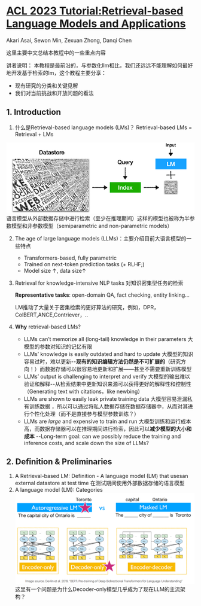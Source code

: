 # [ACL 2023 Tutorial:Retrieval-based Language Models and Applications](https://acl2023-retrieval-lm.github.io/)

Akari Asai, Sewon Min, Zexuan Zhong, Danqi Chen

这里主要中文总结本教程中的一些重点内容

讲者说明：
本教程是最前沿的，与参数化llm相比，我们还远远不能理解如何最好地开发基于检索的lm，这个教程主要分享：
* 现有研究的分类和关键见解
* 我们对当前挑战和开放问题的看法

## 1. Introduction
1. 什么是Retrieval-based language models (LMs)？
Retrieval-based LMs = Retrieval + LMs

![LM  retrieves from an external datastore (at least during inference time)](./figure/image16.png)
语言模型从外部数据存储中进行检索（至少在推理期间）这样的模型也被称为半参数模型和非参数模型（semiparametric 
and non-parametric models）

2. The age of large language models (LLMs)：主要介绍目前大语言模型的一些特点
   * Transformers-based, fully parametric 
   * Trained on next-token prediction tasks (+ RLHF;)
   * Model size ↑, data size↑
  
3. Retrieval for knowledge-intensive NLP tasks 对知识密集型任务的检索
   
   **Representative tasks**: open-domain QA, fact checking, entity linking...

   LM推动了大量关于密集检索的更好算法的研究，例如，DPR，ColBERT,ANCE,Contriever，..


4. **Why** retrieval-based LMs?
   
  	* LLMs can’t memorize all (long-tail) knowledge in their parameters 大模型的参数对知识的记忆有限
	* LLMs’ knowledge is easily outdated and hard to update 大模型的知识容易过时，难以更新--**现有的知识编辑方法仍然是不可扩展的**（研究方向！）而数据存储可以很容易地更新和扩展——甚至不需要重新训练模型
	* LLMs’ output is challenging to interpret and verify 大模型的输出难以验证和解释--从检索结果中更新知识来源可以获得更好的解释性和控制性（Generating text with citations，like newbing）
	* LLMs are shown to easily leak private training data 大模型容易泄漏私有训练数据 ，所以可以通过将私人数据存储在数据存储器中，从而对其进行个性化处理（而不是直接参与模型参数训练？）
	* LLMs are *large* and expensive to train and run 大模型训练和运行成本高，而数据存储器可以在推理期间进行检索，因此可以**减少模型的大小和成本** --Long-term goal: can we possibly reduce the training and inference costs, and scale down the size of LLMs?


## 2. Definition & Preliminaries

1. A Retrieval-based LM: Definition - A language model (LM) that usesan external datastore at test time  在测试期间使用外部数据存储的语言模型
2.
	A language model (LM): Categories
	 ![Alt text](/figure/image17.png)
	 这里有一个问题是为什么Decoder-only模型几乎成为了现在LLM的主流架构？